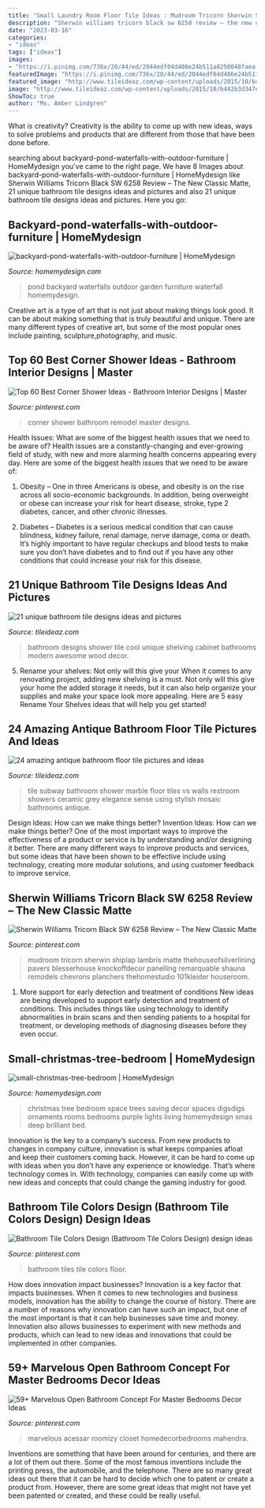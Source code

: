 ```yaml
---
title: "Small Laundry Room Floor Tile Ideas : Mudroom Tricorn Sherwin Shiplap Lambris Matte Thehouseofsilverlining Pavers Blesserhouse Knockoffdecor Panelling Remarquable Shauna Remodels Chevrons Planchers Thehomestudio 101kleider Houseroom"
description: "Sherwin williams tricorn black sw 6258 review – the new classic matte"
date: "2023-03-16"
categories:
- "ideas"
tags: ["ideas"]
images:
- "https://i.pinimg.com/736x/20/44/ed/2044edf04d486e24b511a8250048faea.jpg"
featuredImage: "https://i.pinimg.com/736x/20/44/ed/2044edf04d486e24b511a8250048faea.jpg"
featured_image: "http://www.tileideaz.com/wp-content/uploads/2015/10/b442b3d347e0e45558085a5b868d6fbb.jpg"
image: "http://www.tileideaz.com/wp-content/uploads/2015/10/b442b3d347e0e45558085a5b868d6fbb.jpg"
ShowToc: true
author: "Ms. Amber Lindgren"
---
```



What is creativity?
Creativity is the ability to come up with new ideas, ways to solve problems and products that are different from those that have been done before.

	

		
searching about backyard-pond-waterfalls-with-outdoor-furniture | HomeMydesign you've came to the right page. We have 8 Images about backyard-pond-waterfalls-with-outdoor-furniture | HomeMydesign like Sherwin Williams Tricorn Black SW 6258 Review – The New Classic Matte, 21 unique bathroom tile designs ideas and pictures and also 21 unique bathroom tile designs ideas and pictures. Here you go:
		
    
## Backyard-pond-waterfalls-with-outdoor-furniture | HomeMydesign

<img loading=lazy src="https://homemydesign.com/wp-content/uploads/2015/08/backyard-pond-waterfalls-with-outdoor-furniture.jpg" onerror="this.onerror=null;this.src='https://tse4.mm.bing.net/th?id=OIP.BHcs7BmkVc1aDiNZSZw8fwHaLH&amp;pid=15.1';" alt="backyard-pond-waterfalls-with-outdoor-furniture | HomeMydesign">

_Source: homemydesign.com_

>pond backyard waterfalls outdoor garden furniture waterfall homemydesign. 

	

Creative art is a type of art that is not just about making things look good. It can be about making something that is truly beautiful and unique. There are many different types of creative art, but some of the most popular ones include painting, sculpture,photography, and music.

    
## Top 60 Best Corner Shower Ideas - Bathroom Interior Designs | Master

<img loading=lazy src="https://i.pinimg.com/736x/20/44/ed/2044edf04d486e24b511a8250048faea.jpg" onerror="this.onerror=null;this.src='https://tse4.mm.bing.net/th?id=OIP.L4t75PFnQtSxsEKHhFk8PwAAAA&amp;pid=15.1';" alt="Top 60 Best Corner Shower Ideas - Bathroom Interior Designs | Master">

_Source: pinterest.com_

>corner shower bathroom remodel master designs. 

	

Health Issues: What are some of the biggest health issues that we need to be aware of?
Health issues are a constantly-changing and ever-growing field of study, with new and more alarming health concerns appearing every day. Here are some of the biggest health issues that we need to be aware of:
1. Obesity – One in three Americans is obese, and obesity is on the rise across all socio-economic backgrounds. In addition, being overweight or obese can increase your risk for heart disease, stroke, type 2 diabetes, cancer, and other chronic illnesses.

2. Diabetes – Diabetes is a serious medical condition that can cause blindness, kidney failure, renal damage, nerve damage, coma or death. It’s highly important to have regular checkups and blood tests to make sure you don’t have diabetes and to find out if you have any other conditions that could increase your risk for this disease.


    
## 21 Unique Bathroom Tile Designs Ideas And Pictures

<img loading=lazy src="http://www.tileideaz.com/wp-content/uploads/2015/10/bathroom-cool-with-shower-wall-cabinet-drawers-green-plant-in-the-pot-open-shelving-towels-awesome-cool-white-bathroom-wall-cabinet-design-ideas.jpg" onerror="this.onerror=null;this.src='https://tse3.mm.bing.net/th?id=OIP.ZK7QzlxEd9a-AiLcRiueBgHaJ5&amp;pid=15.1';" alt="21 unique bathroom tile designs ideas and pictures">

_Source: tileideaz.com_

>bathroom designs shower tile cool unique shelving cabinet bathrooms modern awesome wood decor. 

	

5. Rename your shelves: Not only will this give your
When it comes to any renovating project, adding new shelving is a must. Not only will this give your home the added storage it needs, but it can also help organize your supplies and make your space look more appealing. Here are 5 easy Rename Your Shelves ideas that will help you get started!

    
## 24 Amazing Antique Bathroom Floor Tile Pictures And Ideas

<img loading=lazy src="http://www.tileideaz.com/wp-content/uploads/2015/10/b442b3d347e0e45558085a5b868d6fbb.jpg" onerror="this.onerror=null;this.src='https://tse3.mm.bing.net/th?id=OIP.tEKz00fg5FVYCFpbho1vuwHaFj&amp;pid=15.1';" alt="24 amazing antique bathroom floor tile pictures and ideas">

_Source: tileideaz.com_

>tile subway bathroom shower marble floor tiles vs walls restroom showers ceramic grey elegance sense using stylish mosaic bathrooms antique. 

	

Design Ideas: How can we make things better?
Invention Ideas: How can we make things better?
One of the most important ways to improve the effectiveness of a product or service is by understanding and/or designing it better. There are many different ways to improve products and services, but some ideas that have been shown to be effective include using technology, creating more modular solutions, and using customer feedback to improve service.

    
## Sherwin Williams Tricorn Black SW 6258 Review – The New Classic Matte

<img loading=lazy src="https://i.pinimg.com/736x/68/11/2a/68112aa6dc4bb56d6a773d1fa0c8b365.jpg" onerror="this.onerror=null;this.src='https://tse3.mm.bing.net/th?id=OIP.ESKlOW3SPnPBkroo33oPHwHaLH&amp;pid=15.1';" alt="Sherwin Williams Tricorn Black SW 6258 Review – The New Classic Matte">

_Source: pinterest.com_

>mudroom tricorn sherwin shiplap lambris matte thehouseofsilverlining pavers blesserhouse knockoffdecor panelling remarquable shauna remodels chevrons planchers thehomestudio 101kleider houseroom. 

	

1) More support for early detection and treatment of conditions
New ideas are being developed to support early detection and treatment of conditions. This includes things like using technology to identify abnormalities in brain scans and then sending patients to a hospital for treatment, or developing methods of diagnosing diseases before they even occur.

    
## Small-christmas-tree-bedroom | HomeMydesign

<img loading=lazy src="https://homemydesign.com/wp-content/uploads/2014/12/small-christmas-tree-bedroom.jpg" onerror="this.onerror=null;this.src='https://tse4.mm.bing.net/th?id=OIP.VPL8D4HyMzxwW8xEGhFg_gHaKH&amp;pid=15.1';" alt="small-christmas-tree-bedroom | HomeMydesign">

_Source: homemydesign.com_

>christmas tree bedroom space trees saving decor spaces digsdigs ornaments rooms bedrooms purple lights living homemydesign xmas deep brilliant bed. 

	

Innovation is the key to a company’s success. From new products to changes in company culture, innovation is what keeps companies afloat and keep their customers coming back. However, it can be hard to come up with ideas when you don’t have any experience or knowledge. That’s where technology comes in. With technology, companies can easily come up with new ideas and concepts that could change the gaming industry for good.

    
## Bathroom Tile Colors Design (Bathroom Tile Colors Design) Design Ideas

<img loading=lazy src="https://i.pinimg.com/736x/c8/8d/b1/c88db1a844dd73b4097da3c6fbfd814a.jpg" onerror="this.onerror=null;this.src='https://tse2.mm.bing.net/th?id=OIP.uuw1g9YEYj8solHlgUk7AgHaKe&amp;pid=15.1';" alt="Bathroom Tile Colors Design (Bathroom Tile Colors Design) design ideas">

_Source: pinterest.com_

>bathroom tiles tile colors floor. 

	

How does innovation impact businesses?
Innovation is a key factor that impacts businesses. When it comes to new technologies and business models, innovation has the ability to change the course of history. There are a number of reasons why innovation can have such an impact, but one of the most important is that it can help businesses save time and money. Innovation also allows businesses to experiment with new methods and products, which can lead to new ideas and innovations that could be implemented in other companies.

    
## 59+ Marvelous Open Bathroom Concept For Master Bedrooms Decor Ideas

<img loading=lazy src="https://i.pinimg.com/736x/79/93/17/79931715a6ea78c575fd8c04122217ee.jpg" onerror="this.onerror=null;this.src='https://tse1.mm.bing.net/th?id=OIP.OpliDYNDVAh3dIXQz8pWAgHaKM&amp;pid=15.1';" alt="59+ Marvelous Open Bathroom Concept For Master Bedrooms Decor Ideas">

_Source: pinterest.com_

>marvelous acessar roomizy closet homedecorbedrooms mahendra. 

	

Inventions are something that have been around for centuries, and there are a lot of them out there. Some of the most famous inventions include the printing press, the automobile, and the telephone. There are so many great ideas out there that it can be hard to decide which one to patent or create a product from. However, there are some great ideas that might not have yet been patented or created, and these could be really useful.


